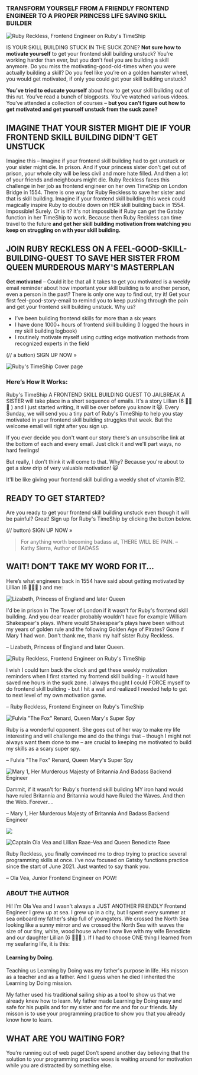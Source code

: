 ### TRANSFORM YOURSELF FROM A FRIENDLY FRONTEND ENGINEER TO A PROPER PRINCESS LIFE SAVING SKILL BUILDER

![Ruby Reckless, Frontend Engineer on Ruby's TimeShip](/sales-pages-2021-2026/sales-page-Rubys-TimeShip-1/Ruby.png)

IS YOUR SKILL BUILDING STUCK IN THE SUCK ZONE?
**Not sure how to motivate yourself** to get your frontend skill building unstuck? You're working harder than ever, but you don't feel you are building a skill anymore. Do you miss the motivating-good-old-times when you were actually building a skill? Do you feel like you’re on a golden hamster wheel, you would get motivated, if only you could get your skill building unstuck?

**You’ve tried to educate yourself** about how to get your skill building out of this rut. You’ve read a bunch of blogposts. You’ve watched various videos. You’ve attended a collection of courses – **but you can’t figure out how to get motivated and get yourself unstuck from the suck zone?**

## IMAGINE THAT YOUR SISTER MIGHT DIE IF YOUR FRONTEND SKILL BUILDING DIDN'T GET UNSTUCK
Imagine this – Imagine if your frontend skill building had to get unstuck or your sister might die. In prison. And if your princess sister don't get out of prison, your whole city will be less civil and more hate filled. And then a lot of your friends and neighbours might die. Ruby Reckless faces this challenge in her job as frontend engineer on her own TimeShip on London Bridge in 1554. There is one way for Ruby Reckless to save her sister and that is skill building. Imagine if your frontend skill building this week could magically inspire Ruby to double down on HER skill building back in 1554. Impossible! Surely. Or is it? It's not impossible if Ruby can get the Gatsby function in her TimeShip to work. Because then Ruby Reckless can time travel to the future **and get her skill building motivation from watching you keep on struggling on with your skill building.**

## JOIN RUBY RECKLESS ON A FEEL-GOOD-SKILL-BUILDING-QUEST TO SAVE HER SISTER FROM QUEEN MURDEROUS MARY'S MASTERPLAN
**Get motivated** – Could it be that all it takes to get you motivated is a weekly email reminder about how important your skill building is to another person, even a person in the past? There is only one way to find out, try it! Get your first feel-good-story-email to remind you to keep pushing through the pain and get your frontend skill building unstuck. Why us?

* I’ve been building frontend skills for more than a six years
* I have done 1000+ hours of frontend skill building (I logged the hours in my skill building logbook)
* I routinely motivate myself using cutting edge motivation methods from recognized experts in the field

(// a button)
SIGN UP NOW »

![Ruby's TimeShip Cover page](/sales-pages-2021-2026/sales-page-Rubys-TimeShip-1/RUBYs_FRONTEND_SKILL_BUILDING_QUEST_000.png)

### Here’s How It Works:
Ruby's TimeShip A FRONTEND SKILL BUILDING QUEST TO JAILBREAK A SISTER will take place in a short sequence of emails. It's a story Lillian (6 🏴‍☠️👸 ) and I just started writing, it will be over before you know it 😺. Every Sunday, we will send you a tiny part of Ruby's TimeShip to help you stay motivated in your frontend skill building struggles that week. But the welcome email will right after you sign up.

If you ever decide you don't want our story there's an unsubscribe link at the bottom of each and every email. Just click it and we'll part ways, no hard feelings!

But really, I don't think it will come to that. Why? Because you're about to get a slow drip of very valuable motivation! 😺

It'll be like giving your frontend skill building a weekly shot of vitamin B12.

## READY TO GET STARTED?

Are you ready to get your frontend skill building unstuck even though it will be painful? Great! Sign up for Ruby's TimeShip by clicking the button below.

(// button)
SIGN UP NOW »

> For anything worth becoming badass at, THERE WILL BE PAIN.
> – Kathy Sierra, Author of BADASS

## WAIT! DON’T TAKE MY WORD FOR IT...
Here’s what engineers back in 1554 have said about getting motivated by Lillian (6 🏴‍☠️👸 ) and me:

![Lizabeth, Princess of England and later Queen](/sales-pages-2021-2026/sales-page-Rubys-TimeShip-1/Lizabeth_1.png)


I'd be in prison in The Tower of London if it wasn't for Ruby's frontend skill building. And you dear reader probably wouldn't have for example William Shakespear's plays. Where would Shakespear's plays have been without my years of golden rule and the following Golden Age of Pirates? Gone if Mary 1 had won. Don't thank me, thank my half sister Ruby Reckless.

– Lizabeth, Princess of England and later Queen.

![Ruby Reckless, Frontend Engineer on Ruby's TimeShip](/sales-pages-2021-2026/sales-page-Rubys-TimeShip-1/Ruby.png)

I wish I could turn back the clock and get these weekly motivation reminders when I first started my frontend skill building - it would have saved me hours in the suck zone. I always thought I could FORCE myself to do frontend skill building - but I hit a wall and realized I needed help to get to next level of my own motivation game.

– Ruby Reckless, Frontend Engineer on Ruby's TimeShip

![Fulvia "The Fox" Renard, Queen Mary's Super Spy](/sales-pages-2021-2026/sales-page-Rubys-TimeShip-1/The_Fox.png)

Ruby is a wonderful opponent. She goes out of her way to make my life interesting and will challenge me and do the things that – though I might not always want them done to me – are crucial to keeping me motivated to build my skills as a scary super spy.

– Fulvia "The Fox" Renard, Queen Mary's Super Spy

![Mary 1, Her Murderous Majesty of Britannia And Badass Backend Engineer](/sales-pages-2021-2026/sales-page-Rubys-TimeShip-1/Mary_1.png)

Dammit, if it wasn't for Ruby's frontend skill building MY iron hand would have ruled Britannia and Britannia would have Ruled the Waves. And then the Web. Forever....

– Mary 1, Her Murderous Majesty of Britannia And Badass Backend Engineer


![](/sales-pages-2021-2026/sales-page-Rubys-TimeShip-1/)

![Captain Ola Vea and Lillian Raae-Vea and Queen Benedicte Raee](/sales-pages-2021-2026/sales-page-Rubys-TimeShip-1/Captain_Ola_Vea.png)


Ruby Reckless, you finally convinced me to drop trying to practice several programming skills at once. I’ve now focused on Gatsby functions practice since the start of June 2021. Just wanted to say thank you.

– Ola Vea, Junior Frontend Engineer on POW!

### ABOUT THE AUTHOR
Hi! I’m Ola Vea and I wasn't always a JUST ANOTHER FRIENDLY Frontend Engineer I grew up at sea. I grew up in a city, but I spent every summer at sea onboard my father's ship full of youngsters. We crossed the North Sea looking like a sunny mirror and we crossed the North Sea with waves the size of our tiny, white, wood house where I now live with my wife Benedicte and our daughter Lillian (6 🏴‍☠️👸 ). If I had to choose ONE thing I learned from my seafaring life, it is this:

#### Learning by Doing.

Teaching us Learning by Doing was my father's purpose in life. His misson as a teacher and as a father.
And I guess when he died I inherited the Learning by Doing mission.

My father used his traditional sailing ship as a tool to show us that we already knew how to learn. My father made Learning by Doing easy and safe for his pupils and for my sister and for me and for our friends. My misson is to use your programming practice to show you that you already know how to learn.

## WHAT ARE YOU WAITING FOR?
You’re running out of web page! Don’t spend another day believing that the solution to your programming practice woes is waiting around for motivation while you are distracted by something else.

